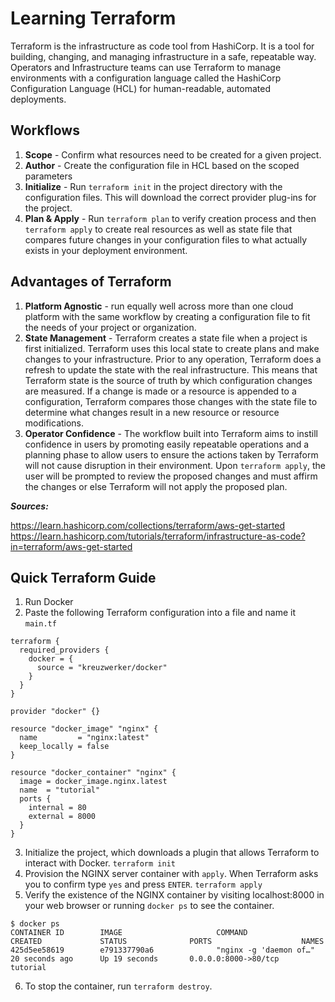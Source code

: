 # Learning Terraform

Terraform is the infrastructure as code tool from HashiCorp. It is a tool for building, changing, and managing infrastructure in a safe, repeatable way. Operators and Infrastructure teams can use Terraform to manage environments with a configuration language called the HashiCorp Configuration Language (HCL) for human-readable, automated deployments.

## Workflows
1. **Scope** - Confirm what resources need to be created for a given project.
2. **Author** - Create the configuration file in HCL based on the scoped parameters
3. **Initialize** - Run ```terraform init``` in the project directory with the configuration files. This will download the correct provider plug-ins for the project.
4. **Plan & Apply** - Run ```terraform plan``` to verify creation process and then ```terraform apply``` to create real resources as well as state file that compares future changes in your configuration files to what actually exists in your deployment environment.

## Advantages of Terraform 
1. **Platform Agnostic** - run equally well across more than one cloud platform with the same workflow by creating a configuration file to fit the needs of your project or organization.
2. **State Management** - Terraform creates a state file when a project is first initialized. Terraform uses this local state to create plans and make changes to your infrastructure. Prior to any operation, Terraform does a refresh to update the state with the real infrastructure. This means that Terraform state is the source of truth by which configuration changes are measured. If a change is made or a resource is appended to a configuration, Terraform compares those changes with the state file to determine what changes result in a new resource or resource modifications.
3. **Operator Confidence** - The workflow built into Terraform aims to instill confidence in users by promoting easily repeatable operations and a planning phase to allow users to ensure the actions taken by Terraform will not cause disruption in their environment. Upon ```terraform apply```, the user will be prompted to review the proposed changes and must affirm the changes or else Terraform will not apply the proposed plan.


***Sources:*** 

https://learn.hashicorp.com/collections/terraform/aws-get-started
https://learn.hashicorp.com/tutorials/terraform/infrastructure-as-code?in=terraform/aws-get-started


## Quick Terraform Guide
1. Run Docker
2. Paste the following Terraform configuration into a file and name it ```main.tf```
```    
terraform {
  required_providers {
    docker = {
      source = "kreuzwerker/docker"
    }
  }
}

provider "docker" {}

resource "docker_image" "nginx" {
  name         = "nginx:latest"
  keep_locally = false
}

resource "docker_container" "nginx" {
  image = docker_image.nginx.latest
  name  = "tutorial"
  ports {
    internal = 80
    external = 8000
  }
}
```
3. Initialize the project, which downloads a plugin that allows Terraform to interact with Docker.
```terraform init```
4. Provision the NGINX server container with ```apply```. When Terraform asks you to confirm type ```yes``` and press ```ENTER```.
```terraform apply```
5. Verify the existence of the NGINX container by visiting localhost:8000 in your web browser or running ```docker ps``` to see the container.
```
$ docker ps
CONTAINER ID        IMAGE                     COMMAND                  CREATED             STATUS              PORTS                    NAMES
425d5ee58619        e791337790a6              "nginx -g 'daemon of…"   20 seconds ago      Up 19 seconds       0.0.0.0:8000->80/tcp     tutorial
```
6. To stop the container, run ```terraform destroy```.
